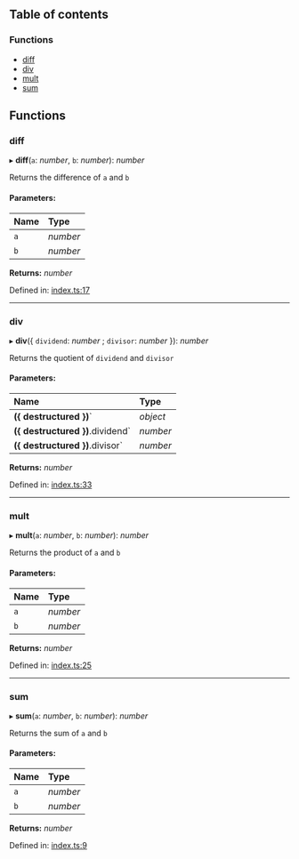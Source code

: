 ## Table of contents

### Functions

- [diff][1]
- [div][2]
- [mult][3]
- [sum][4]

## Functions

### diff

▸ **diff**(`a`: _number_, `b`: _number_): _number_

Returns the difference of `a` and `b`

#### Parameters:

| Name | Type     |
| :--- | :------- |
| `a`  | _number_ |
| `b`  | _number_ |

**Returns:** _number_

Defined in: [index.ts:17][5]

---

### div

▸ **div**({ `dividend`: _number_ ; `divisor`: _number_ }): _number_

Returns the quotient of `dividend` and `divisor`

#### Parameters:

| Name                             | Type     |
| :------------------------------- | :------- |
| **({ destructured })**`          | _object_ |
| **({ destructured })**.dividend` | _number_ |
| **({ destructured })**.divisor`  | _number_ |

**Returns:** _number_

Defined in: [index.ts:33][6]

---

### mult

▸ **mult**(`a`: _number_, `b`: _number_): _number_

Returns the product of `a` and `b`

#### Parameters:

| Name | Type     |
| :--- | :------- |
| `a`  | _number_ |
| `b`  | _number_ |

**Returns:** _number_

Defined in: [index.ts:25][7]

---

### sum

▸ **sum**(`a`: _number_, `b`: _number_): _number_

Returns the sum of `a` and `b`

#### Parameters:

| Name | Type     |
| :--- | :------- |
| `a`  | _number_ |
| `b`  | _number_ |

**Returns:** _number_

Defined in: [index.ts:9][8]

[1]: README.md#diff
[2]: README.md#div
[3]: README.md#mult
[4]: README.md#sum
[5]:
  https://github.com/Xunnamius/projector-lens-lib-cjs/blob/d6f8cc3/src/index.ts#L17
[6]:
  https://github.com/Xunnamius/projector-lens-lib-cjs/blob/d6f8cc3/src/index.ts#L33
[7]:
  https://github.com/Xunnamius/projector-lens-lib-cjs/blob/d6f8cc3/src/index.ts#L25
[8]:
  https://github.com/Xunnamius/projector-lens-lib-cjs/blob/d6f8cc3/src/index.ts#L9

